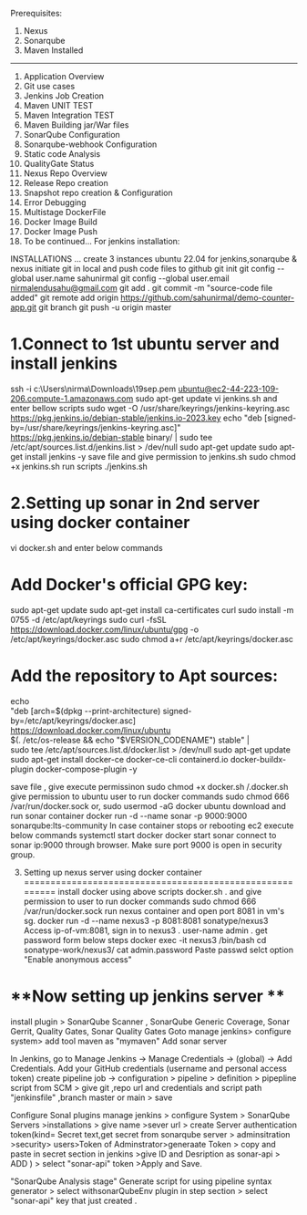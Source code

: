 Prerequisites:
1. Nexus 
2. Sonarqube
3. Maven Installed

------------------------------------------------------------------------------------------------------------------------------------------------
1. Application Overview
2. Git use cases
3. Jenkins Job Creation 
4. Maven UNIT TEST
5. Maven Integration TEST
6. Maven Building jar/War files
7. SonarQube Configuration
8. Sonarqube-webhook Configuration 
9. Static code Analysis 
10. QualityGate Status  
11. Nexus Repo Overview
12. Release Repo creation 
13. Snapshot repo creation  & Configuration
14. Error Debugging
15. Multistage DockerFile 
16. Docker Image Build
17. Docker Image Push
18. To be continued...
For jenkins installation:

INSTALLATIONS ...
create 3 instances ubuntu 22.04 for jenkins,sonarqube & nexus
initiate git in local and push code files to github
   git init
   git config --global user.name sahunirmal
   git config --global user.email nirmalendusahu@gmail.com
   git add .
   git commit -m "source-code file added"
   git remote add origin https://github.com/sahunirmal/demo-counter-app.git
   git branch
   git push -u origin master
   
1.Connect to 1st ubuntu server and install jenkins
==================================================
   ssh -i c:\Users\nirma\Downloads\19sep.pem ubuntu@ec2-44-223-109-206.compute-1.amazonaws.com
   sudo apt-get update
vi jenkins.sh  and enter  bellow scripts
   sudo wget -O /usr/share/keyrings/jenkins-keyring.asc \
   https://pkg.jenkins.io/debian-stable/jenkins.io-2023.key
   echo "deb [signed-by=/usr/share/keyrings/jenkins-keyring.asc]" \
   https://pkg.jenkins.io/debian-stable binary/ | sudo tee \
   /etc/apt/sources.list.d/jenkins.list > /dev/null
   sudo apt-get update
   sudo apt-get install jenkins -y
save file and give permission to jenkins.sh
   sudo chmod +x jenkins.sh
run scripts
   ./jenkins.sh
   
2.Setting up sonar  in 2nd server using docker container
================================================================================
   vi docker.sh    and enter below commands

   # Add Docker's official GPG key:
sudo apt-get update
sudo apt-get install ca-certificates curl
sudo install -m 0755 -d /etc/apt/keyrings
sudo curl -fsSL https://download.docker.com/linux/ubuntu/gpg -o /etc/apt/keyrings/docker.asc
sudo chmod a+r /etc/apt/keyrings/docker.asc
# Add the repository to Apt sources:
echo \
  "deb [arch=$(dpkg --print-architecture) signed-by=/etc/apt/keyrings/docker.asc] https://download.docker.com/linux/ubuntu \
  $(. /etc/os-release && echo "$VERSION_CODENAME") stable" | \
  sudo tee /etc/apt/sources.list.d/docker.list > /dev/null
sudo apt-get update
sudo apt-get install docker-ce docker-ce-cli containerd.io docker-buildx-plugin docker-compose-plugin -y

save file , give execute permissinon 
   sudo chmod +x docker.sh
   /.docker.sh
give permission to ubuntu user to run docker commands
   sudo chmod 666 /var/run/docker.sock
   or,
   sudo usermod -aG docker ubuntu
download and run sonar container 
   docker run -d --name sonar -p 9000:9000 sonarqube:lts-community
In case container stops or rebooting ec2 execute below commands
    systemctl start docker
    docker start sonar
connect to sonar ip:9000 through browser. Make sure port 9000 is open in security group.    

3. Setting up nexus server using docker container
=========================================================
install docker using above scripts docker.sh . and give permission to user to run docker commands
    sudo chmod 666 /var/run/docker.sock
run nexus container and open port 8081 in vm's sg.
    docker run -d --name nexus3 -p 8081:8081 sonatype/nexus3
Access ip-of-vm:8081, sign in to nexus3 . user-name admin . get password form below steps
    docker exec -it nexus3 /bin/bash
    cd sonatype-work/nexus3/
    cat admin.password
Paste passwd selct option "Enable anonymous access"

**Now setting up jenkins server **
===========================================
install plugin > SonarQube Scanner , SonarQube Generic Coverage, Sonar Gerrit, Quality Gates, Sonar Quality Gates
Goto manage jenkins> configure system> add tool maven as "mymaven"
Add sonar server 

In Jenkins, go to Manage Jenkins -> Manage Credentials -> (global) -> Add Credentials.
Add your GitHub credentials (username and personal access token)
create pipeline job -> configuration > pipeline > definition > pipepline script from SCM > give git ,repo url and credentials and script path "jenkinsfile" ,branch master or main > save

Configure Sonal plugins
manage jenkins > configure System > SonarQube Servers >installations > give name >sever url > create Server authentication token(kind= Secret text,get secret from sonarqube server > adminsitration >security> users>Token of Adminstrator>generaate Token > copy and paste in secret section in jenkins >give ID and Desription as sonar-api > ADD ) > select "sonar-api" token >Apply and Save.

"SonarQube Analysis stage"
Generate script for using pipeline syntax generator > select withsonarQubeEnv plugin in step section > select "sonar-api" key that just created .






    
    
    


   

   
   
   

